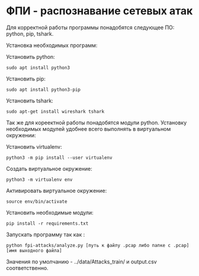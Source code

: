 # ФПИ - распознавание сетевых атак

Для корректной работы программы понадобятся следующее ПО: python, pip, tshark.

Установка необходимых программ:

  Установить python:

  ```
  sudo apt install python3
  ```

  Установить pip:

  ```
  sudo apt install python3-pip
  ```

  Установить tshark:

  ```
  sudo apt-get install wireshark tshark
  ```

Так же для кореектной работы понадобятся модули python. Установку необходимых модулей удобнее всего выполнять в виртуальном окружении:

  Установить virtualenv:

  ```
  python3 -m pip install --user virtualenv
  ```
  Создать виртуальное окружение:
  ```
  python3 -m virtualenv env
  ```
  Активировать виртуальное окружение: 
  ```
  source env/bin/activate
  ```
  Установить необходимые модули: 
  ```
  pip install -r requirements.txt
  ```
Запускать программу так как :

```
python fpi-attacks/analyze.py [путь к файлу .pcap либо папке с .pcap] [имя выходного файла]
```

Значения по умолчанию - ../data/Attacks_train/ и output.csv соответственно. 
